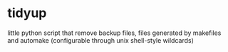 tidyup
======

little python script that remove backup files, files generated by makefiles and automake (configurable through unix shell-style wildcards)